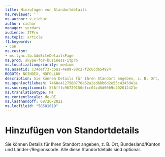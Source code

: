 ```yaml
---
title: Hinzufügen von Standortdetails
ms.reviewer: ''
ms.author: v-cichur
author: cichur
manager: serdars
audience: ITPro
ms.topic: article
f1.keywords:
- CSH
ms.custom:
- ms.lync.tb.AddSiteDetailsPage
ms.prod: skype-for-business-itpro
ms.localizationpriority: medium
ms.assetid: c34def73-c5a1-4e89-80c2-f2c6cd654924
ROBOTS: NOINDEX, NOFOLLOW
description: Sie können Details für Ihren Standort angeben, z. B. Ort, Bundesland/Kanton und Länder-/Regionscode. Alle diese Standortdetails sind optional.
ms.openlocfilehash: 7460e4127580770a62a2ed6bb6d2e55c4345d41a
ms.sourcegitcommit: 556fffc96729150efcc04cd5d6069c402012421e
ms.translationtype: MT
ms.contentlocale: de-DE
ms.lasthandoff: 08/26/2021
ms.locfileid: "58581619"
---
```

# <a name="add-site-details"></a>Hinzufügen von Standortdetails
 
Sie können Details für Ihren Standort angeben, z. B. Ort, Bundesland/Kanton und Länder-/Regionscode. Alle diese Standortdetails sind optional.
  

